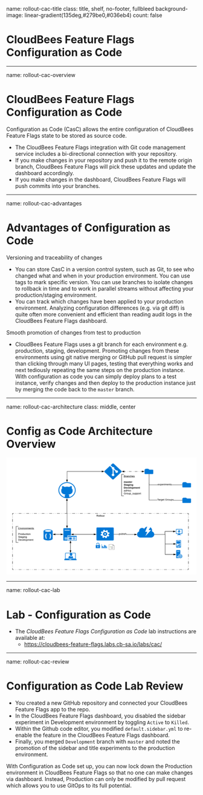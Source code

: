 name: rollout-cac-title
class: title, shelf, no-footer, fullbleed
background-image: linear-gradient(135deg,#279be0,#036eb4)
count: false

# CloudBees Feature Flags<br>Configuration as Code

---
name: rollout-cac-overview
# CloudBees Feature Flags Configuration as Code

Configuration as Code (CasC) allows the entire configuration of CloudBees Feature Flags state to be stored as source code.

* The CloudBees Feature Flags integration with Git code management service includes a bi-directional connection with your repository.
* If you make changes in your repository and push it to the remote origin branch, CloudBees Feature Flags will pick these updates and update the dashboard accordingly.
* If you make changes in the dashboard, CloudBees Feature Flags will push commits into your branches.

---
name: rollout-cac-advantages
# Advantages of Configuration as Code

Versioning and traceability of changes
* You can store CasC in a version control system, such as Git, to see who changed what and when in your production environment. You can use tags to mark specific version. You can use branches to isolate changes to rollback in time and to work in parallel streams without affecting your production/staging environment.
* You can track which changes have been applied to your production environment. Analyzing configuration differences (e.g. via git diff) is quite often more convenient and efficient than reading audit logs in the CloudBees Feature Flags dashboard.

Smooth promotion of changes from test to production
* CloudBees Feature Flags  uses a git branch for each environment e.g. production, staging, development. Promoting changes from these environments using git native merging or GitHub pull request is simpler than clicking through many UI pages, testing that everything works and next tediously repeating the same steps on the production instance. With configuration as code you can simply deploy plans to a test instance, verify changes and then deploy to the production instance just by merging the code back to the `master` branch.

---
name: rollout-cac-architecture
class: middle, center

# Config as Code Architecture Overview
![:scale 75%](img/rollout_cac_arch.jpg)

---
name: rollout-cac-lab
# Lab - Configuration as Code

* The *CloudBees Feature Flags Configuration as Code* lab instructions are available at:
  * https://cloudbees-feature-flags.labs.cb-sa.io/labs/cac/ 

---
name: rollout-cac-review
# Configuration as Code Lab Review

* You created a new GitHub repository and connected your CloudBees Feature Flags app to the repo.
* In the CloudBees Feature Flags dashboard, you disabled the sidebar experiment in Development environment by toggling `Active` to `Killed`.
* Within the Github code editor, you modified `default.sidebar.yml` to re-enable the feature in the CloudBees Feature Flags dashboard.
* Finally, you merged `Development` branch with `master` and noted the promotion of the sidebar and title experiments to the production environment.

With Configuration as Code set up, you can now lock down the Production environment in CloudBees Feature Flags so that no one can make changes via dashboard. Instead, Production can only be modified by pull request which allows you to use GitOps to its full potential.
